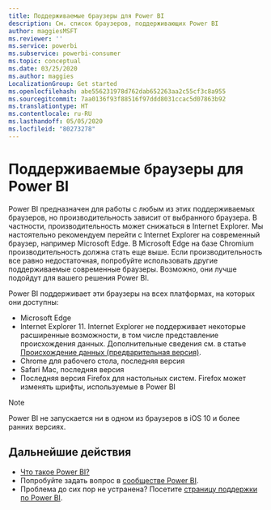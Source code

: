 ```yaml
---
title: Поддерживаемые браузеры для Power BI
description: См. список браузеров, поддерживающих Power BI
author: maggiesMSFT
ms.reviewer: ''
ms.service: powerbi
ms.subservice: powerbi-consumer
ms.topic: conceptual
ms.date: 03/25/2020
ms.author: maggies
LocalizationGroup: Get started
ms.openlocfilehash: abe556231978d762dab652263aa2c55cf3c8a955
ms.sourcegitcommit: 7aa0136f93f88516f97ddd8031ccac5d07863b92
ms.translationtype: HT
ms.contentlocale: ru-RU
ms.lasthandoff: 05/05/2020
ms.locfileid: "80273278"
---
```

# <a name="supported-browsers-for-power-bi"></a>Поддерживаемые браузеры для Power BI

Power BI предназначен для работы с любым из этих поддерживаемых браузеров, но производительность зависит от выбранного браузера. В частности, производительность может снижаться в Internet Explorer. Мы настоятельно рекомендуем перейти с Internet Explorer на современный браузер, например Microsoft Edge. В Microsoft Edge на базе Chromium производительность должна стать еще выше. Если производительность все равно недостаточная, попробуйте использовать другие поддерживаемые современные браузеры. Возможно, они лучше подойдут для вашего решения Power BI.

Power BI поддерживает эти браузеры на всех платформах, на которых они доступны:

- Microsoft Edge
- Internet Explorer 11. Internet Explorer не поддерживает некоторые расширенные возможности, в том числе представление происхождения данных. Дополнительные сведения см. в статье [Происхождение данных (предварительная версия)](collaborate-share/service-data-lineage.md).
- Chrome для рабочего стола, последняя версия
- Safari Mac, последняя версия
- Последняя версия Firefox для настольных систем. Firefox может изменять шрифты, используемые в Power BI 

> [!NOTE]
> Power BI не запускается ни в одном из браузеров в iOS 10 и более ранних версиях.

## <a name="next-steps"></a>Дальнейшие действия
* [Что такое Power BI?](power-bi-overview.md)
* Попробуйте задать вопрос в [сообществе Power BI](https://community.powerbi.com/).
* Проблема до сих пор не устранена? Посетите [страницу поддержки по Power BI](https://powerbi.microsoft.com/support/).
